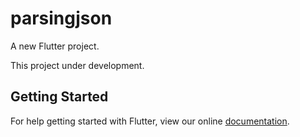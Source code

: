 # parsingjson

A new Flutter project.

This project under development.

## Getting Started

For help getting started with Flutter, view our online
[documentation](https://flutter.io/).
